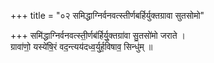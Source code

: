 +++
title = "०२ समिद्धाग्निर्वनवत्स्तीर्णबर्हिर्युक्तग्रावा सुतसोमो"

+++
समि॑द्धाग्निर्वनवत्स्ती॒र्णब॑र्हिर्यु॒क्तग्रा॑वा सु॒तसो॑मो जराते ।  
ग्रावा॑णो॒ यस्ये॑षि॒रं वद॒न्त्यय॑दध्व॒र्युर्ह॒विषाव॒ सिन्धु॑म् ॥